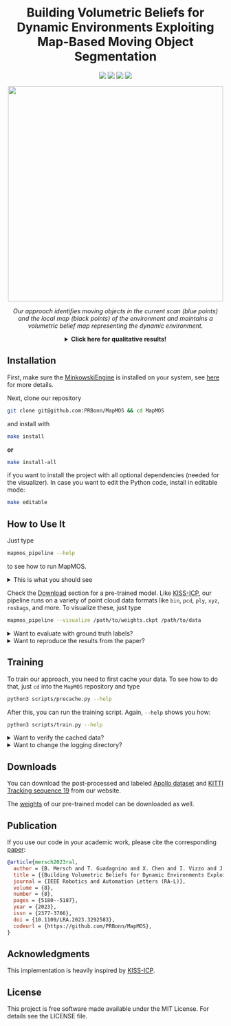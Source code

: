 <div align="center">
  <h1>Building Volumetric Beliefs for Dynamic Environments Exploiting Map-Based Moving Object Segmentation</h1>
  <a href="https://github.com/PRBonn/MapMOS#how-to-use-it"><img src="https://img.shields.io/badge/python-3670A0?style=flat-square&logo=python&logoColor=ffdd54" /></a>
    <a href="https://github.com/PRBonn/MapMOS#installation"><img src="https://img.shields.io/badge/Linux-FCC624?logo=linux&logoColor=black" /></a>
    <a href="https://www.ipb.uni-bonn.de/wp-content/papercite-data/pdf/mersch2023ral.pdf"><img src="https://img.shields.io/badge/Paper-pdf-<COLOR>.svg?style=flat-square" /></a>
    <a href="https://lbesson.mit-license.org/"><img src="https://img.shields.io/badge/License-MIT-blue.svg?style=flat-square" /></a>

<p>
  <img src="https://github.com/PRBonn/MapMOS/assets/38326482/cd594591-8c2c-41f0-8412-cd5d1d2fd7d4" width="500"/>
</p>

<p>
  <i>Our approach identifies moving objects in the current scan (blue points) and the local map (black points) of the environment and maintains a volumetric belief map representing the dynamic environment.</i>
</p>

<details>
<summary><b>Click here for qualitative results!</b></summary>

[![MapMOS](https://github.com/PRBonn/MapMOS/assets/38326482/a4238431-bd2d-4b2c-991b-7ff5e9378a8e)](https://github.com/PRBonn/MapMOS/assets/38326482/04c7e5a2-dd44-431a-95b0-c42d5605078a)

 <i>Our predictions for the KITTI Tracking sequence 19 with true positives (green), false positives (red), and false negatives (blue).</i>

</details>


</div>


## Installation
First, make sure the [MinkowskiEngine](https://github.com/NVIDIA/MinkowskiEngine) is installed on your system, see [here](https://github.com/NVIDIA/MinkowskiEngine#installation) for more details.

Next, clone our repository
```bash
git clone git@github.com:PRBonn/MapMOS && cd MapMOS
```

and install with
```bash
make install
```

**or**
```bash
make install-all
```
if you want to install the project with all optional dependencies (needed for the visualizer). In case you want to edit the Python code, install in editable mode:
```bash
make editable
```

## How to Use It
Just type

```bash
mapmos_pipeline --help
```
to see how to run MapMOS.
<details>
<summary>This is what you should see</summary>

![Screenshot from 2023-08-03 13-07-14](https://github.com/PRBonn/MapMOS/assets/38326482/c769afa6-709d-4648-b42d-11092d5b92ac)

</details>

Check the [Download](#downloads) section for a pre-trained model. Like [KISS-ICP](https://github.com/PRBonn/kiss-icp), our pipeline runs on a variety of point cloud data formats like `bin`, `pcd`, `ply`, `xyz`, `rosbags`, and more. To visualize these, just type

```bash
mapmos_pipeline --visualize /path/to/weights.ckpt /path/to/data
```

<details>
<summary>Want to evaluate with ground truth labels?</summary>

Because these lables come in all shapes, you need to specify a dataloader. This is currently available for SemanticKITTI and NuScenes as well as our post-processed KITTI Tracking sequence 19 and Apollo sequences (see [Downloads](#downloads)).

</details>

<details>
<summary>Want to reproduce the results from the paper?</summary>
For reproducing the results of the paper, you need to pass the corresponding config file. They will make sure that the de-skewing option and the maximum range are set properly. To compare different map fusion strategies from our paper, just pass the `--paper` flag to the `mapmos_pipeline`.

</details>


## Training
To train our approach, you need to first cache your data. To see how to do that, just `cd` into the `MapMOS` repository and type

```bash
python3 scripts/precache.py --help
```

After this, you can run the training script. Again, `--help` shows you how:
```bash
python3 scripts/train.py --help
```

<details>
<summary>Want to verify the cached data?</summary>

You can inspect the cached training samples by using the script `python3 scripts/cache_to_ply.py --help`.

</details>

<details>
<summary>Want to change the logging directory?</summary>

The training log and checkpoints will be saved by default to the current working directory. To change that, export the `export LOGS=/your/path/to/logs` environment variable before running the training script.

</details>


## Downloads
You can download the post-processed and labeled [Apollo dataset](https://www.ipb.uni-bonn.de/html/projects/apollo_dataset/LiDAR-MOS.zip) and [KITTI Tracking sequence 19](https://www.ipb.uni-bonn.de/html/projects/kitti-tracking/post-processed/kitti-tracking.zip) from our website.

The [weights](https://www.ipb.uni-bonn.de/html/projects/MapMOS/mapmos.ckpt) of our pre-trained model can be downloaded as well.

## Publication
If you use our code in your academic work, please cite the corresponding [paper](http://www.ipb.uni-bonn.de/pdfs/mersch2023ral.pdf):

```bibtex
@article{mersch2023ral,
  author = {B. Mersch and T. Guadagnino and X. Chen and I. Vizzo and J. Behley and C. Stachniss},
  title = {{Building Volumetric Beliefs for Dynamic Environments Exploiting Map-Based Moving Object Segmentation}},
  journal = {IEEE Robotics and Automation Letters (RA-L)},
  volume = {8},
  number = {8},
  pages = {5180--5187},
  year = {2023},
  issn = {2377-3766},
  doi = {10.1109/LRA.2023.3292583},
  codeurl = {https://github.com/PRBonn/MapMOS},
}
```

## Acknowledgments
This implementation is heavily inspired by [KISS-ICP](https://github.com/PRBonn/kiss-icp).

## License
This project is free software made available under the MIT License. For details see the LICENSE file.
